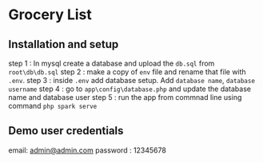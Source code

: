 # Grocery List

## Installation and setup
step 1 : In mysql create a database and upload the `db.sql` from `root\db\db.sql`
step 2 : make a copy of `env` file and rename that file with `.env`.
step 3 : inside `.env` add database setup. Add `database name`, `database username`
step 4 : go to `app\config\database.php` and update the database name and database user
step 5 : run the app from commnad line using command `php spark serve`

## Demo user credentials

email: admin@admin.com
password : 12345678



